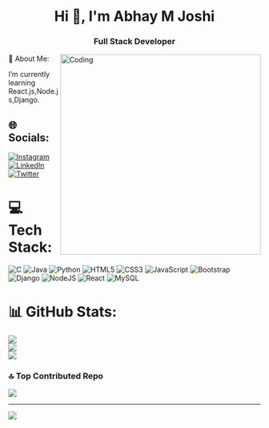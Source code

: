 <h1 align="center">Hi 👋, I'm Abhay M Joshi</h1>
<h3 align="center">Full Stack Developer</h3>
<img align="right" alt="Coding" width="400" src="https://cdn.dribbble.com/users/1162077/screenshots/3848914/programmer.gif"

# 💫 About Me:

I’m currently learning React.js,Node.js,Django.

## 🌐 Socials:
[![Instagram](https://img.shields.io/badge/Instagram-%23E4405F.svg?logo=Instagram&logoColor=white)](https://instagram.com/_abhayjoshi_24/) [![LinkedIn](https://img.shields.io/badge/LinkedIn-%230077B5.svg?logo=linkedin&logoColor=white)](https://linkedin.com/in/abhay-m-joshi-7507251bb) [![Twitter](https://img.shields.io/badge/Twitter-%231DA1F2.svg?logo=Twitter&logoColor=white)](https://twitter.com/https://twitter.com/abhayAJ_24) 

# 💻 Tech Stack:
![C](https://img.shields.io/badge/c-%2300599C.svg?style=flat&logo=c&logoColor=white) ![Java](https://img.shields.io/badge/java-%23ED8B00.svg?style=flat&logo=openjdk&logoColor=white) ![Python](https://img.shields.io/badge/python-3670A0?style=flat&logo=python&logoColor=ffdd54) ![HTML5](https://img.shields.io/badge/html5-%23E34F26.svg?style=flat&logo=html5&logoColor=white) ![CSS3](https://img.shields.io/badge/css3-%231572B6.svg?style=flat&logo=css3&logoColor=white) ![JavaScript](https://img.shields.io/badge/javascript-%23323330.svg?style=flat&logo=javascript&logoColor=%23F7DF1E) ![Bootstrap](https://img.shields.io/badge/bootstrap-%238511FA.svg?style=flat&logo=bootstrap&logoColor=white) ![Django](https://img.shields.io/badge/django-%23092E20.svg?style=flat&logo=django&logoColor=white) ![NodeJS](https://img.shields.io/badge/node.js-6DA55F?style=flat&logo=node.js&logoColor=white) ![React](https://img.shields.io/badge/react-%2320232a.svg?style=flat&logo=react&logoColor=%2361DAFB) ![MySQL](https://img.shields.io/badge/mysql-%2300000f.svg?style=flat&logo=mysql&logoColor=white)
# 📊 GitHub Stats:
![](https://github-readme-stats.vercel.app/api?username=Abhayaj247&theme=tokyonight&hide_border=false&include_all_commits=true&count_private=true)<br/>
![](https://github-readme-streak-stats.herokuapp.com/?user=Abhayaj247&theme=tokyonight&hide_border=false)<br/>
![](https://github-readme-stats.vercel.app/api/top-langs/?username=Abhayaj247&theme=tokyonight&hide_border=false&include_all_commits=true&count_private=true&layout=compact)

### 🔝 Top Contributed Repo
![](https://github-contributor-stats.vercel.app/api?username=Abhayaj247&limit=5&theme=onedark&combine_all_yearly_contributions=true)

---
[![](https://visitcount.itsvg.in/api?id=Abhayaj247&icon=0&color=5)](https://visitcount.itsvg.in)
<!-- Proudly created with GPRM ( https://gprm.itsvg.in ) -->
